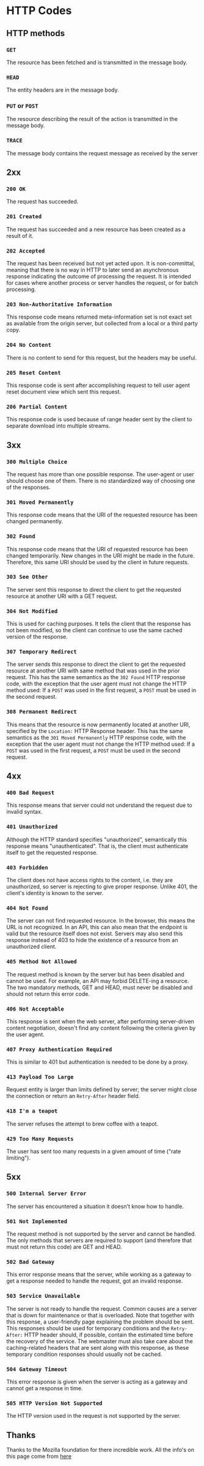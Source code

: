 # HTTP Codes

## HTTP methods

### `GET`

The resource has been fetched and is transmitted in the message body.

### `HEAD`

The entity headers are in the message body.

### `PUT` or `POST`

The resource describing the result of the action is transmitted in the message body.

### `TRACE`

The message body contains the request message as received by the server

## 2xx

### `200 OK`

The request has succeeded.

### `201 Created`

The request has succeeded and a new resource has been created as a result of it.

### `202 Accepted`

The request has been received but not yet acted upon. It is non-committal, meaning that there is no way in HTTP to later send an asynchronous response indicating the outcome of processing the request. It is intended for cases where another process or server handles the request, or for batch processing.

### `203 Non-Authoritative Information`

This response code means returned meta-information set is not exact set as available from the origin server, but collected from a local or a third party copy.

### `204 No Content`

There is no content to send for this request, but the headers may be useful.

### `205 Reset Content`

This response code is sent after accomplishing request to tell user agent reset document view which sent this request.

### `206 Partial Content`

This response code is used because of range header sent by the client to separate download into multiple streams.

## 3xx

### `300 Multiple Choice`

The request has more than one possible response. The user-agent or user should choose one of them. There is no standardized way of choosing one of the responses.

### `301 Moved Permanently`

This response code means that the URI of the requested resource has been changed permanently.

### `302 Found`

This response code means that the URI of requested resource has been changed temporarily. New changes in the URI might be made in the future. Therefore, this same URI should be used by the client in future requests.

### `303 See Other`

The server sent this response to direct the client to get the requested resource at another URI with a GET request.

### `304 Not Modified`

This is used for caching purposes. It tells the client that the response has not been modified, so the client can continue to use the same cached version of the response.

### `307 Temporary Redirect`

The server sends this response to direct the client to get the requested resource at another URI with same method that was used in the prior request. This has the same semantics as the `302 Found` HTTP response code, with the exception that the user agent must not change the HTTP method used: If a `POST` was used in the first request, a `POST` must be used in the second request.

### `308 Permanent Redirect`

This means that the resource is now permanently located at another URI, specified by the `Location:` HTTP Response header. This has the same semantics as the `301 Moved Permanently` HTTP response code, with the exception that the user agent must not change the HTTP method used: If a `POST` was used in the first request, a `POST` must be used in the second request.

## 4xx

### `400 Bad Request`

This response means that server could not understand the request due to invalid syntax.

### `401 Unauthorized`

Although the HTTP standard specifies "unauthorized", semantically this response means "unauthenticated". That is, the client must authenticate itself to get the requested response.

### `403 Forbidden`

The client does not have access rights to the content, i.e. they are unauthorized, so server is rejecting to give proper response. Unlike 401, the client's identity is known to the server.

### `404 Not Found`

The server can not find requested resource. In the browser, this means the URL is not recognized. In an API, this can also mean that the endpoint is valid but the resource itself does not exist. Servers may also send this response instead of 403 to hide the existence of a resource from an unauthorized client.

### `405 Method Not Allowed`

The request method is known by the server but has been disabled and cannot be used. For example, an API may forbid DELETE-ing a resource. The two mandatory methods, GET and HEAD, must never be disabled and should not return this error code.

### `406 Not Acceptable`

This response is sent when the web server, after performing server-driven content negotiation, doesn't find any content following the criteria given by the user agent.

### `407 Proxy Authentication Required`

This is similar to 401 but authentication is needed to be done by a proxy.

### `413 Payload Too Large`

Request entity is larger than limits defined by server; the server might close the connection or return an `Retry-After` header field.

### `418 I'm a teapot`

The server refuses the attempt to brew coffee with a teapot.

### `429 Too Many Requests`

The user has sent too many requests in a given amount of time ("rate limiting").

## 5xx

### `500 Internal Server Error`

The server has encountered a situation it doesn't know how to handle.

### `501 Not Implemented`

The request method is not supported by the server and cannot be handled. The only methods that servers are required to support (and therefore that must not return this code) are GET and HEAD.

### `502 Bad Gateway`

This error response means that the server, while working as a gateway to get a response needed to handle the request, got an invalid response.

### `503 Service Unavailable`

The server is not ready to handle the request. Common causes are a server that is down for maintenance or that is overloaded. Note that together with this response, a user-friendly page explaining the problem should be sent. This responses should be used for temporary conditions and the `Retry-After:` HTTP header should, if possible, contain the estimated time before the recovery of the service. The webmaster must also take care about the caching-related headers that are sent along with this response, as these temporary condition responses should usually not be cached.

### `504 Gateway Timeout`

This error response is given when the server is acting as a gateway and cannot get a response in time.

### `505 HTTP Version Not Supported`

The HTTP version used in the request is not supported by the server.

## Thanks

Thanks to the Mozilla foundation for there incredible work. All the info's on this page come from [here](https://developer.mozilla.org/en-US/docs/Web/HTTP/Status)
